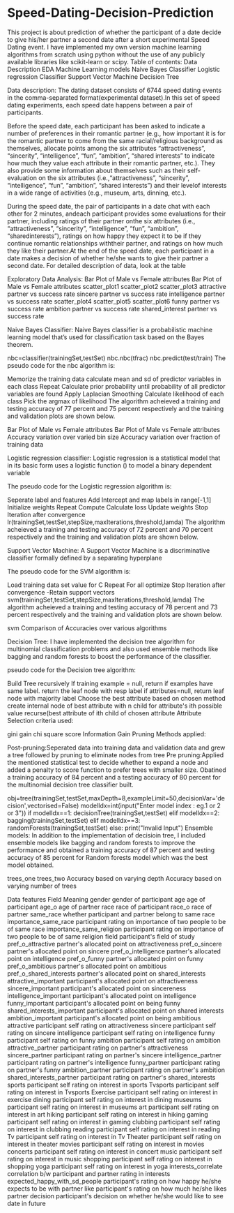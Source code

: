 # Speed-Dating-Decision-Prediction
This project is about prediction of whether the participant of a date decide to give his/her partner a second date after a short experimental Speed Dating event. I have implemented my own version machine learning algorithms from scratch using python without the use of any publicly available libraries like scikit-learn or scipy.
Table of contents:
Data Description
EDA
Machine Learning models
Naive Bayes Classifier
Logistic regression Classifier
Support Vector Machine
Decision Tree

Data description:
The dating dataset consists of 6744 speed dating events in the comma-separated format(experimental dataset).In this set of speed dating experiments, each speed date happens between a pair of participants.

Before the speed date, each participant has been asked to indicate a number of preferences in their romantic partner (e.g., how important it is for the romantic partner to come from the same racial/religious background as themselves, allocate points among the six attributes “attractiveness”, “sincerity”, “intelligence”, “fun”, “ambition”, “shared interests” to indicate how much they value each attribute in their romantic partner, etc.). They also provide some information about themselves such as their self-evaluation on the six attributes (i.e.,“attractiveness”, “sincerity”, “intelligence”, “fun”, “ambition”, “shared interests”) and their levelof interests in a wide range of activities (e.g., museum, arts, dinning, etc.).

During the speed date, the pair of participants in a date chat with each other for 2 minutes, andeach participant provides some evaluations for their partner, including ratings of their partner onthe six attributes (i.e., “attractiveness”, “sincerity”, “intelligence”, “fun”, “ambition”, “sharedinterests”), ratings on how happy they expect it to be if they continue romantic relationships withtheir partner, and ratings on how much they like their partner.At the end of the speed date, each participant in a date makes a decision of whether he/she wants to give their partner a second date. For detailed description of data, look at the table


Exploratory Data Analysis:
Bar Plot of Male vs Female attributes
Bar Plot of Male vs Female attributes
scatter_plot1	scatter_plot2	scatter_plot3
attractive partner vs success rate	sincere partner vs success rate	intelligence partner vs success rate
scatter_plot4	scatter_plot5	scatter_plot6
funny partner vs success rate	ambition partner vs success rate	shared_interest partner vs success rate

Naive Bayes Classifier:
Naive Bayes classifier is a probabilistic machine learning model that’s used for classification task based on the Bayes theorem. 

nbc=classifier(trainingSet,testSet)
nbc.nbc(tfrac)
nbc.predict(test/train)
The pseudo code for the nbc algorithm is:

Memorize the training data
calculate mean and sd of predictor variables in each class
Repeat
Calculate prior probability until probability of all predictor variables are found
Apply Laplacian Smoothing
Calculate likelihood of each class
Pick the argmax of likelihood
The algorithm acheieved a training and testing accuracy of 77 percent and 75 percent respectively and the training and validation plots are shown below.

Bar Plot of Male vs Female attributes	Bar Plot of Male vs Female attributes
Accuracy variation over varied bin size	Accuracy variation over fraction of training data

Logistic regression classifier:
Logistic regression is a statistical model that in its basic form uses a logistic function () to model a binary dependent variable

The pseudo code for the Logistic regression algorithm is:

Seperate label and features
Add Intercept and map labels in range[-1,1]
Initialize weights
Repeat
Compute 
Calculate loss
Update weights
Stop Iteration after convergence
lr(trainingSet,testSet,stepSize,maxIterations,threshold,lamda)
The algorithm acheieved a training and testing accuracy of 72 percent and 70 percent respectively and the training and validation plots are shown below.


Support Vector Machine:
A Support Vector Machine is a discriminative classifier formally defined by a separating hyperplane

The pseudo code for the SVM algorithm is:

Load training data 
set value for C
Repeat
For all  optimize 
Stop Iteration after convergence -Retain support vectors 
svm(trainingSet,testSet,stepSize,maxIterations,threshold,lamda)
The algorithm acheieved a training and testing accuracy of 78 percent and 73 percent respectively and the training and validation plots are shown below.

svm
Comparison of Accuracies over various algorithms

Decision Tree:
I have implemented the decision tree algorithm for multinomial classification problems and also used ensemble methods like bagging and random forests to boost the performance of the classifier.

pseudo code for the Decision tree algorithm:

Build Tree recursively
If training example = null, return
if examples have same label. return the leaf node with resp label
if attributes=null, return leaf node with majority label
Choose the best attribute based on chosen method
create internal node of best attribute with n child
for attribute's ith possible value
recurse(best attribute of ith child of chosen attribute
Attribute Selection criteria used:

gini gain
chi square score
Information Gain
Pruning Methods applied:

Post-pruning:Seperated data into training data and validation data and grew a tree followed by pruning to eliminate nodes from tree
Pre pruning:Applied the mentioned statistical test to decide whether to expand a node and added a penalty to score function to prefer trees with smaller size.
Obatined a training accuracy of 84 percent and a testing accuracy of 80 percent for the multinomial decision tree classifier built.

obj=tree(trainingSet,testSet,maxDepth=8,exampleLimit=50,decisionVar='decision',vectorised=False)
modelIdx=int(input("Enter model index : eg.1 or 2 or 3"))
    if modelIdx==1:
        decisionTree(trainingSet,testSet)
    elif modelIdx==2:
        bagging(trainingSet,testSet)
    elif modelIdx==3:
        randomForests(trainingSet,testSet)
    else:
        print("Invalid Input")
Ensemble models:
In addition to the implementation of decisioin tree, I included ensemble models like bagging and random forests to improve the performance and obtained a training accuracy of 87 percent and testing accuracy of 85 percent for Random forests model which was the best model obtained.

trees_one	trees_two
Accuracy based on varying depth	Accuracy based on varying number of trees

Data features
Field	Meaning
gender	gender of participant
age	age of participant
age_o	age of partner
race	race of participant
race_o	race of partner
same_race	whether participant and partner belong to same race
importance_same_race	participant rating on importance of two people to be of same race
importance_same_religion	participant rating on importance of two people to be of same religion
field	participant's field of study
pref_o_attractive	partner's allocated point on attractiveness
pref_o_sincere	partner's allocated point on sincere
pref_o_intelligence	partner's allocated point on intelligence
pref_o_funny	partner's allocated point on funny
pref_o_ambitious	partner's allocated point on ambitious
pref_o_shared_interests	partner's allocated point on shared_interests
attractive_important	participant's allocated point on attractiveness
sincere_important	participant's allocated point on sincereness
intelligence_important	participant's allocated point on intelligence
funny_important	participant's allocated point on being funny
shared_interests_important	participant's allocated point on shared interests
ambition_important	participant's allocated point on being ambitious
attractive	participant self rating on attractiveness
sincere	participant self rating on sincere
intelligence	participant self rating on intelligence
funny	participant self rating on funny
ambition	participant self rating on ambition
attractive_partner	participant rating on partner's attractiveness
sincere_partner	participant rating on partner's sincere
intelligence_partner	participant rating on partner's intelligence
funny_partner	participant rating on partner's funny
ambition_partner	participant rating on partner's ambition
shared_interests_partner	participant rating on partner's shared_interests
sports	participant self rating on interest in sports
Tvsports	participant self rating on interest in Tvsports
Exercise	participant self rating on interest in exercise
dining	participant self rating on interest in dining
museums	participant self rating on interest in museums
art	participant self rating on interest in art
hiking	participant self rating on interest in hiking
gaming	participant self rating on interest in gaming
clubbing	participant self rating on interest in clubbing
reading	participant self rating on interest in reading
Tv	participant self rating on interest in Tv
Theater	participant self rating on interest in theater
movies	participant self rating on interest in movies
concerts	participant self rating on interest in concert
music	participant self rating on interest in music
shopping	participant self rating on interest in shopping
yoga	participant self rating on interest in yoga
interests_correlate	correlation b/w participant and partner rating in interests
expected_happy_with_sd_people	participant's rating on how happy he/she expects to be with partner
like	participant's rating on how much he/she likes partner
decision	participant's decision on whether he/she would like to see date in future
